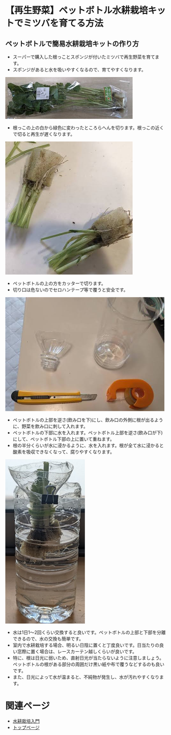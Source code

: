 # 【再生野菜】ペットボトル水耕栽培キットでミツバを育てる方法

## ペットボトルで簡易水耕栽培キットの作り方

- スーパーで購入した根っことスポンジが付いたミツバで再生野菜を育てます。
- スポンジがあると水を吸いやすくなるので、育てやすくなります。

![図2](./assets/hydroponics-regenerated-vegetables-plastic-bottle/6.jpg) 

- 根っこの上の白から緑色に変わったところらへんを切ります。根っこの近くで切ると再生が遅くなります。

![図2](./assets/hydroponics-regenerated-vegetables-plastic-bottle/7.jpg) 

- ペットボトルの上の方をカッターで切ります。
- 切り口は危ないのでセロハンテープ等で覆うと安全です。

![図1](./assets/hydroponics-regenerated-vegetables-plastic-bottle/1.jpg) 



- ペットボトルの上部を逆さ(飲み口を下)にし、飲み口の外側に根が出るように、野菜を飲み口に刺して入れます。
- ペットボトルの下部に水を入れます。ペットボトル上部を逆さ(飲み口が下)にして、ペットボトル下部の上に置いて重ねます。
- 根の半分くらいが水に浸かるように、水を入れます。根が全て水に浸かると酸素を吸収できなくなって、腐りやすくなります。

![図5](./assets/hydroponics-regenerated-vegetables-plastic-bottle/8.jpg) 


- 水は1日1〜2回くらい交換すると良いです。ペットボトルの上部と下部を分離できるので、水の交換も簡単です。
- 室内で水耕栽培する場合、明るい日陰に置くと丁度良いです。日当たりの良い窓際に置く場合は、レースカーテン越しくらいが良いです。
- 特に、根は日光に弱いため、直射日光が当たらないように注意しましょう。ペットボトルの根がある部分の周囲だけ黒い紙や布で覆うなどするのも良いです。
- また、日光によって水が温まると、不純物が発生し、水が汚れやすくなります。

# 関連ページ

- [水耕栽培入門](hydroponics.md) 
- [トップページ](../index.md) 
